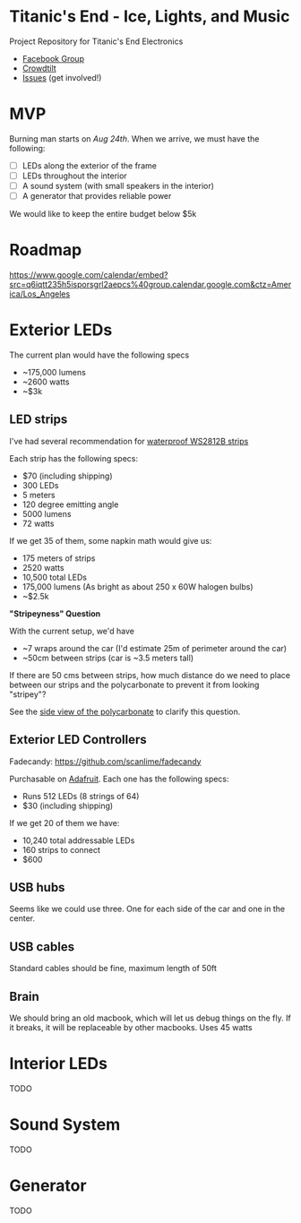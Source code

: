 Titanic's End - Ice, Lights, and Music
=================

Project Repository for Titanic's End Electronics

- [Facebook Group](https://www.facebook.com/groups/1434882210102871/)
- [Crowdtilt](https://www.crowdtilt.com/campaigns/titanics-end)
- [Issues](https://github.com/nottombrown/IceLightsAndMusic/issues) (get involved!)

# MVP

Burning man starts on *Aug 24th*. When we arrive, we must have the following:

- [ ] LEDs along the exterior of the frame
- [ ] LEDs throughout the interior
- [ ] A sound system (with small speakers in the interior)
- [ ] A generator that provides reliable power

We would like to keep the entire budget below $5k

# Roadmap

https://www.google.com/calendar/embed?src=q6iqtt235h5isporsgrl2aepcs%40group.calendar.google.com&ctz=America/Los_Angeles

# Exterior LEDs

The current plan would have the following specs

- ~175,000 lumens
- ~2600 watts
- ~$3k

## LED strips
I've had several recommendation for [waterproof WS2812B strips](http://www.aliexpress.com/item/5-Meters-Individually-Addressable-Color-WS2812B-Waterproof-5050-SMD-RGB-WS2811-LED-Strip-White-PCB-60/1592816354.html)

Each strip has the following specs:

- $70 (including shipping)
- 300 LEDs
- 5 meters
- 120 degree emitting angle
- 5000 lumens
- 72 watts

If we get 35 of them, some napkin math would give us:

- 175 meters of strips
- 2520 watts
- 10,500 total LEDs
- 175,000 lumens (As bright as about 250 x 60W halogen bulbs)
- ~$2.5k

**"Stripeyness" Question**

With the current setup, we'd have

- ~7 wraps around the car (I'd estimate 25m of perimeter around the car)
- ~50cm between strips (car is ~3.5 meters tall)

If there are 50 cms between strips, how much distance do we need to place between our strips and the polycarbonate to prevent it from looking "stripey"?

See the [side view of the polycarbonate]("https://02337347925589272846.googlegroups.com/attach/60aa8062d575ed27/image%20(1).png?part=0.2&view=1&vt=ANaJVrFnE9LRHinrn2YPyG0IizoH2zhnGCRnwa9WVthJVIkFVWiOo2fa88zBys-kmq0OOha6R73fko4jDmnsCCGMBDtIHn5dX2ojwEnqtnGlZmFjxGc90iE") to clarify this question.

## Exterior LED Controllers

Fadecandy: https://github.com/scanlime/fadecandy

Purchasable on [Adafruit](http://www.adafruit.com/products/1689). Each one has the following specs:

- Runs 512 LEDs (8 strings of 64)
- $30 (including shipping)

If we get 20 of them we have:

- 10,240 total addressable LEDs
- 160 strips to connect
- $600

## USB hubs

Seems like we could use three. One for each side of the car and one in the center.

## USB cables

Standard cables should be fine, maximum length of 50ft

## Brain

We should bring an old macbook, which will let us debug things on the fly. If it breaks, it will be replaceable by other macbooks. Uses 45 watts

# Interior LEDs

TODO

# Sound System

TODO

# Generator

TODO
